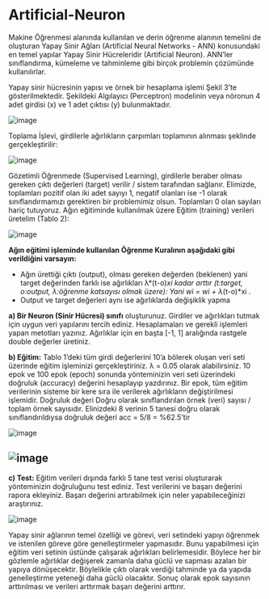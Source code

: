 ﻿# Artificial-Neuron




Makine Öğrenmesi alanında kullanılan ve derin öğrenme alanının temelini de oluşturan Yapay
Sinir Ağları (Artificial Neural Networks - ANN) konusundaki en temel yapılar Yapay Sinir
Hücreleridir (Artificial Neuron). ANN’ler sınıflandırma, kümeleme ve tahminleme gibi birçok
problemin çözümünde kullanılırlar.

Yapay sinir hücresinin yapısı ve örnek bir hesaplama işlemi Şekil 3’te gösterilmektedir.
Şekildeki Algılayıcı (Perceptron) modelinin veya nöronun 4 adet girdisi (x) ve 1 adet çıktısı (y)
bulunmaktadır. 

![image](https://user-images.githubusercontent.com/109876399/193882134-e30fb12d-c670-4384-9f21-00a8a7f47f61.png)

Toplama İşlevi, girdilerle ağırlıkların çarpımları toplamının alınması şeklinde gerçekleştirilir:

![image](https://user-images.githubusercontent.com/109876399/193882300-c4045a5e-1210-4981-941c-0f05ccd21c63.png)

Gözetimli Öğrenmede (Supervised Learning), girdilerle beraber olması gereken çıktı değerleri
(target) verilir / sistem tarafından sağlanır. Elimizde, toplamları pozitif olan iki adet sayıyı 1,
negatif olanları ise -1 olarak sınıflandırmamızı gerektiren bir problemimiz olsun. Toplamları 0
olan sayıları hariç tutuyoruz. Ağın eğitiminde kullanılmak üzere Eğitim (training) verileri
üretelim (Tablo 2): 

![image](https://user-images.githubusercontent.com/109876399/193882402-3c394068-9a37-4cd5-a22b-56736e80df2b.png)

**Ağın eğitimi işleminde kullanılan Öğrenme Kuralının aşağıdaki gibi verildiğini varsayın:**
- Ağın ürettiği çıktı (output), olması gereken değerden (beklenen) yani target değerinden
farklı ise ağırlıkları λ*(t-o)*xi kadar arttır (t:target, o:output, λ:öğrenme katsayısı olmak
üzere): Yani wi = wi + λ*(t-o)*xi .
- Output ve target değerleri aynı ise ağırlıklarda değişiklik yapma


**a) Bir Neuron (Sinir Hücresi) sınıfı** oluşturunuz. Girdiler ve ağırlıkları tutmak için
uygun veri yapılarını tercih ediniz. Hesaplamaları ve gerekli işlemleri yapan
metotları yazınız. Ağırlıklar için en başta [-1, 1] aralığında rastgele double değerler
üretiniz.

**b) Eğitim:** Tablo 1’deki tüm girdi değerlerini 10’a bölerek oluşan veri seti üzerinde eğitim
işleminizi gerçekleştiriniz. λ = 0.05 olarak alabilirsiniz. 10 epok ve 100 epok (epoch)
sonunda yönteminizin veri seti üzerindeki doğruluk (accuracy) değerini hesaplayıp
yazdırınız. Bir epok, tüm eğitim verilerinin sisteme bir kere sıra ile verilerek ağırlıkların
değiştirilmesi işlemidir. Doğruluk değeri Doğru olarak sınıflandırılan örnek (veri) sayısı
/ toplam örnek sayısıdır. Elinizdeki 8 verinin 5 tanesi doğru olarak sınıflandırıldıysa
doğruluk değeri acc = 5/8 = %62.5’tir

![image](https://user-images.githubusercontent.com/109876399/193884503-7b906333-ce60-4493-9dba-dab7a75f682c.png)

![image](https://user-images.githubusercontent.com/109876399/193883989-9a3a8121-999f-4777-a423-ebc1373f141b.png)
----------------------------
**c) Test:** Eğitim verileri dışında farklı 5 tane test verisi oluşturarak yönteminizin
doğruluğunu test ediniz. Test verilerini ve başarı değerini rapora ekleyiniz. Başarı
değerini artırabilmek için neler yapabileceğinizi araştırınız. 

![image](https://user-images.githubusercontent.com/109876399/193885312-ba997196-cdb1-457d-8e19-d6f0e3314095.png)

Yapay sinir ağlarının temel özelliği ve görevi, veri setindeki yapıyı öğrenmek ve istenilen göreve göre genelleştirmeler yapmasıdır. Bunu yapabilmesi için eğitim veri setinin üstünde çalışarak ağırlıkları belirlemesidir. Böylece her bir gözlemle ağırlıklar değişerek zamanla daha güclü ve sapması azalan bir yapıya dönüşecektir. Böylelikle çıktı olarak verdiği tahminde ya da yapıda genelleştirme yeteneği daha güclü olacaktır. Sonuç olarak epok sayısının arttırılması ve verileri arttırmak başarı değerini arttırır.

